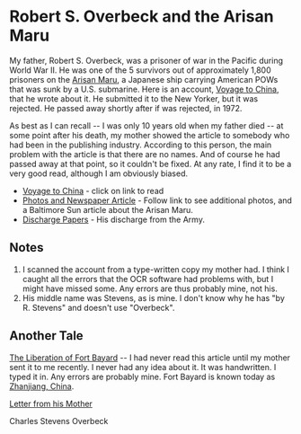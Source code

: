 # Robert S. Overbeck and the Arisan Maru
          
My father, Robert S. Overbeck, was a prisoner of war in the Pacific during World War II. He was one of the 5 survivors out of approximately 1,800 prisoners on the [Arisan Maru](http://www.google.com/search?hl=en&amp;q=arisan+maru&amp;btnG=Google+Search), a Japanese ship carrying American POWs that was sunk by a U.S. submarine. Here is an account, [Voyage to China](Voyage_to_China.md), that he wrote about it. He submitted it to the New Yorker, but it was rejected. He passed away shortly after if was rejected, in 1972.

As best as I can recall -- I was only 10 years old when my father died -- at some point after his death, my mother showed the article to somebody who had been in the publishing industry. According to this person, the main problem with the article is that there are no names. And of course he had passed away at that point, so it couldn't be fixed. At any rate, I find it to be a very good read, although I am obviously biased.

* [Voyage to China](VoyageToChina.md) -  click on link to read
* [Photos and Newspaper Article]() - Follow link to see additional photos, and a Baltimore Sun article about the Arisan Maru.
* [Discharge Papers]() - His discharge from the Army.

## Notes

1. I scanned the account from a type-written copy my mother had. I think I caught all the errors that the OCR software had problems with, but I might have missed some. Any errors are thus probably mine, not his.
2. His middle name was Stevens, as is mine. I don't know why he has &quot;by R. Stevens&quot; and doesn't use &quot;Overbeck&quot;.

## Another Tale

[The Liberation of Fort Bayard](LiberationOfFortBayard.md) -- I had never read this article until my mother sent it to me recently. I never had any idea about it. It was handwritten. I typed it in. Any errors are probably mine. Fort Bayard is known today as [Zhanjiang, China](http://en.wikipedia.org/wiki/Zhanjiang).

[Letter from his Mother](LetterFromMother.md)

Charles Stevens Overbeck



